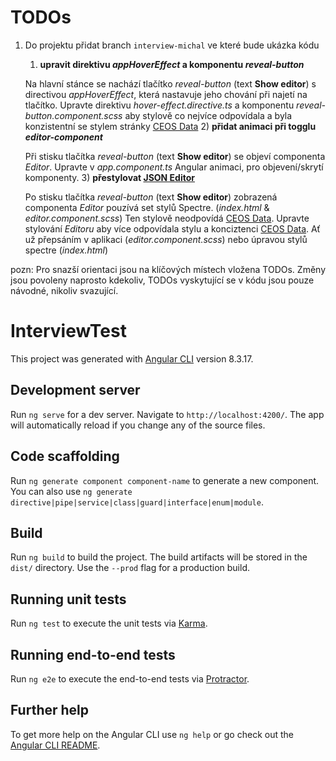 # TODOs
1) Do projektu přidat branch `interview-michal` ve které bude ukázka kódu
    1) __upravit direktivu *appHoverEffect* a komponentu *reveal-button*__
    
    Na hlavní stánce se nachází tlačítko *reveal-button* (text __Show editor__) s directivou *appHoverEffect*, která nastavuje jeho chování při najetí na tlačítko. Upravte direktivu *hover-effect.directive.ts* a komponentu *reveal-button.component.scss* aby stylově co nejvíce odpovídala a byla konzistentní se stylem stránky
    [CEOS Data](https://www.ceosdata.com/) 
    2)  __přidat animaci při togglu *editor-component*__
    
    Při stisku tlačítka *reveal-button* (text __Show editor__) se objeví componenta *Editor*. Upravte v *app.component.ts* Angular animaci, pro objevení/skrytí komponenty.
    3) __přestylovat [JSON Editor](https://github.com/json-editor/json-editor)__
    
    Po stisku tlačítka *reveal-button* (text __Show editor__) zobrazená componenta *Editor* pouzívá set stylů Spectre. (*index.html* & *editor.component.scss*) Ten stylově neodpovídá [CEOS Data](https://www.ceosdata.com/). Upravte stylování *Editoru* aby více odpovídala stylu a konciztenci [CEOS Data](https://www.ceosdata.com/). Ať už přepsáním v aplikaci (*editor.component.scss*) nebo úpravou stylů spectre (*index.html*)

    
pozn: 
Pro snazší orientaci jsou na klíčových místech vložena TODOs. Změny jsou povoleny naprosto kdekoliv, TODOs vyskytující se v kódu jsou pouze návodné, nikoliv svazující. 



# InterviewTest

This project was generated with [Angular CLI](https://github.com/angular/angular-cli) version 8.3.17.

## Development server

Run `ng serve` for a dev server. Navigate to `http://localhost:4200/`. The app will automatically reload if you change any of the source files.

## Code scaffolding

Run `ng generate component component-name` to generate a new component. You can also use `ng generate directive|pipe|service|class|guard|interface|enum|module`.

## Build

Run `ng build` to build the project. The build artifacts will be stored in the `dist/` directory. Use the `--prod` flag for a production build.

## Running unit tests

Run `ng test` to execute the unit tests via [Karma](https://karma-runner.github.io).

## Running end-to-end tests

Run `ng e2e` to execute the end-to-end tests via [Protractor](http://www.protractortest.org/).

## Further help

To get more help on the Angular CLI use `ng help` or go check out the [Angular CLI README](https://github.com/angular/angular-cli/blob/master/README.md).
